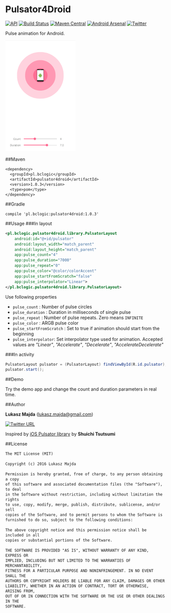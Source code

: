 Pulsator4Droid
===========
[![API](https://img.shields.io/badge/API-11%2B-brightgreen.svg)](https://android-arsenal.com/api?level=11)
[![Build Status](https://travis-ci.org/booncol/Pulsator4Droid.svg?branch=master)](https://travis-ci.org/booncol/Pulsator4Droid)
[![Maven Central](https://maven-badges.herokuapp.com/maven-central/pl.bclogic/pulsator4droid/badge.svg)](https://maven-badges.herokuapp.com/maven-central/pl.bclogic/pulsator4droid)
[![Android Arsenal](https://img.shields.io/badge/Android%20Arsenal-Pulsator4Droid-green.svg?style=true)](https://android-arsenal.com/details/1/3873)
[![Twitter](https://img.shields.io/badge/twitter-@booncol-blue.svg?style=flat)](http://twitter.com/booncol)

Pulse animation for Android.

![](demo.gif)

##Maven

```
<dependency>
  <groupId>pl.bclogic</groupId>
  <artifactId>pulsator4droid</artifactId>
  <version>1.0.3</version>
  <type>pom</type>
</dependency>
```

##Gradle

```
compile 'pl.bclogic:pulsator4droid:1.0.3'
```

##Usage
###In layout

```xml
<pl.bclogic.pulsator4droid.library.PulsatorLayout
	android:id="@+id/pulsator"
	android:layout_width="match_parent"
	android:layout_height="match_parent"
	app:pulse_count="4"
	app:pulse_duration="7000"
	app:pulse_repeat="0"
	app:pulse_color="@color/colorAccent"
	app:pulse_startFromScratch="false"
	app:pulse_interpolator="Linear">
</pl.bclogic.pulsator4droid.library.PulsatorLayout>
```

Use following properties

- `pulse_count` : Number of pulse circles
- `pulse_duration` : Duration in milliseconds of single pulse
- `pulse_repeat` : Number of pulse repeats. Zero means `INFINITE`
- `pulse_color` : ARGB pulse color
- `pulse_startFromScratch` : Set to true if animation should start from the beginning
- `pulse_interpolator`: Set interpolator type used for animation. Accepted values are *"Linear"*, *"Accelerate"*, *"Decelerate"*, *"AccelerateDecelerate"*

###In activity

```java
PulsatorLayout pulsator = (PulsatorLayout) findViewById(R.id.pulsator);
pulsator.start();
```

##Demo

Try the demo app and change the count and duration parameters in real time.

##Author

**Lukasz Majda** (lukasz.majda@gmail.com)

[![Twitter URL](https://img.shields.io/twitter/url/https/twitter.com/booncol.svg?style=social&label=Follow%20%40booncol)](https://twitter.com/booncol)

Inspired by [iOS Pulsator library](https://github.com/shu223/Pulsator) by **Shuichi Tsutsumi**


##License

```
The MIT License (MIT)

Copyright (c) 2016 Lukasz Majda

Permission is hereby granted, free of charge, to any person obtaining a copy
of this software and associated documentation files (the "Software"), to deal
in the Software without restriction, including without limitation the rights
to use, copy, modify, merge, publish, distribute, sublicense, and/or sell
copies of the Software, and to permit persons to whom the Software is
furnished to do so, subject to the following conditions:

The above copyright notice and this permission notice shall be included in all
copies or substantial portions of the Software.

THE SOFTWARE IS PROVIDED "AS IS", WITHOUT WARRANTY OF ANY KIND, EXPRESS OR
IMPLIED, INCLUDING BUT NOT LIMITED TO THE WARRANTIES OF MERCHANTABILITY,
FITNESS FOR A PARTICULAR PURPOSE AND NONINFRINGEMENT. IN NO EVENT SHALL THE
AUTHORS OR COPYRIGHT HOLDERS BE LIABLE FOR ANY CLAIM, DAMAGES OR OTHER
LIABILITY, WHETHER IN AN ACTION OF CONTRACT, TORT OR OTHERWISE, ARISING FROM,
OUT OF OR IN CONNECTION WITH THE SOFTWARE OR THE USE OR OTHER DEALINGS IN THE
SOFTWARE.
```
